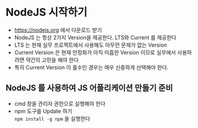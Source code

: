 # NodeJS 시작하기
* https://nodejs.org 에서 다운로드 받기
* NodeJS 는 항상 2가지 Version을 제공한다. LTS와 Current 를 제공한다
* LTS 는 현재 실무 프로젝트에서 사용해도 아무런 문제가 없는 Version
* Current Version 은 현재 안정화가 아직 미흡한 Version 이므로 실무에서 사용하려면 약간의 고민을 해야 한다
* 특히 Current Version 이 홀수인 경우는 매우 신중하게 선택해야 한다.

## NodeJS 를 사용하여 JS 어플리케이션 만들기 준비
* cmd 창을 관리자 권한으로 실행해야 한다
* npm 도구를 Update 하기  
```npm install -g npm``` 을 실행한다